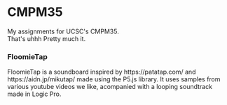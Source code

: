 # CMPM35
My assignments for UCSC's CMPM35. <br>
That's uhhh Pretty much it.

### FloomieTap
<p> FloomieTap is a soundboard inspired by https://patatap.com/ and https://aidn.jp/mikutap/ made using the P5.js library. It uses samples from various youtube videos we like, acompanied with a looping soundtrack made in Logic Pro.
